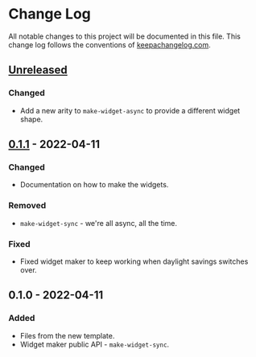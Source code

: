 # Change Log
All notable changes to this project will be documented in this file. This change log follows the conventions of [keepachangelog.com](http://keepachangelog.com/).

## [Unreleased]
### Changed
- Add a new arity to `make-widget-async` to provide a different widget shape.

## [0.1.1] - 2022-04-11
### Changed
- Documentation on how to make the widgets.

### Removed
- `make-widget-sync` - we're all async, all the time.

### Fixed
- Fixed widget maker to keep working when daylight savings switches over.

## 0.1.0 - 2022-04-11
### Added
- Files from the new template.
- Widget maker public API - `make-widget-sync`.

[Unreleased]: https://sourcehost.site/your-name/incredible-edtech/compare/0.1.1...HEAD
[0.1.1]: https://sourcehost.site/your-name/incredible-edtech/compare/0.1.0...0.1.1
